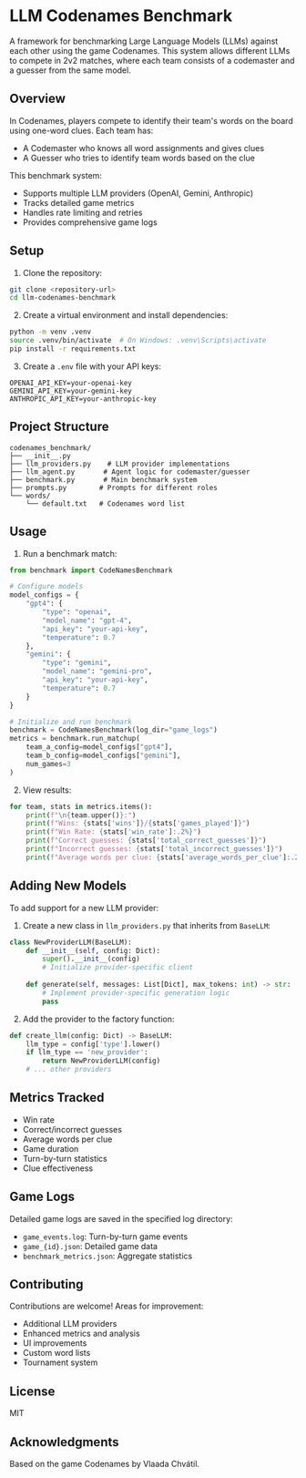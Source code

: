# LLM Codenames Benchmark

A framework for benchmarking Large Language Models (LLMs) against each other using the game Codenames. This system allows different LLMs to compete in 2v2 matches, where each team consists of a codemaster and a guesser from the same model.

## Overview

In Codenames, players compete to identify their team's words on the board using one-word clues. Each team has:
- A Codemaster who knows all word assignments and gives clues
- A Guesser who tries to identify team words based on the clue

This benchmark system:
- Supports multiple LLM providers (OpenAI, Gemini, Anthropic)
- Tracks detailed game metrics
- Handles rate limiting and retries
- Provides comprehensive game logs

## Setup

1. Clone the repository:
```bash
git clone <repository-url>
cd llm-codenames-benchmark
```

2. Create a virtual environment and install dependencies:
```bash
python -m venv .venv
source .venv/bin/activate  # On Windows: .venv\Scripts\activate
pip install -r requirements.txt
```

3. Create a `.env` file with your API keys:
```env
OPENAI_API_KEY=your-openai-key
GEMINI_API_KEY=your-gemini-key
ANTHROPIC_API_KEY=your-anthropic-key
```

## Project Structure

```
codenames_benchmark/
├── __init__.py
├── llm_providers.py    # LLM provider implementations
├── llm_agent.py       # Agent logic for codemaster/guesser
├── benchmark.py       # Main benchmark system
├── prompts.py        # Prompts for different roles
└── words/           
    └── default.txt   # Codenames word list
```

## Usage

1. Run a benchmark match:
```python
from benchmark import CodeNamesBenchmark

# Configure models
model_configs = {
    "gpt4": {
        "type": "openai",
        "model_name": "gpt-4",
        "api_key": "your-api-key",
        "temperature": 0.7
    },
    "gemini": {
        "type": "gemini",
        "model_name": "gemini-pro",
        "api_key": "your-api-key",
        "temperature": 0.7
    }
}

# Initialize and run benchmark
benchmark = CodeNamesBenchmark(log_dir="game_logs")
metrics = benchmark.run_matchup(
    team_a_config=model_configs["gpt4"],
    team_b_config=model_configs["gemini"],
    num_games=3
)
```

2. View results:
```python
for team, stats in metrics.items():
    print(f"\n{team.upper()}:")
    print(f"Wins: {stats['wins']}/{stats['games_played']}")
    print(f"Win Rate: {stats['win_rate']:.2%}")
    print(f"Correct guesses: {stats['total_correct_guesses']}")
    print(f"Incorrect guesses: {stats['total_incorrect_guesses']}")
    print(f"Average words per clue: {stats['average_words_per_clue']:.2f}")
```

## Adding New Models

To add support for a new LLM provider:

1. Create a new class in `llm_providers.py` that inherits from `BaseLLM`:
```python
class NewProviderLLM(BaseLLM):
    def __init__(self, config: Dict):
        super().__init__(config)
        # Initialize provider-specific client
        
    def generate(self, messages: List[Dict], max_tokens: int) -> str:
        # Implement provider-specific generation logic
        pass
```

2. Add the provider to the factory function:
```python
def create_llm(config: Dict) -> BaseLLM:
    llm_type = config['type'].lower()
    if llm_type == 'new_provider':
        return NewProviderLLM(config)
    # ... other providers
```

## Metrics Tracked

- Win rate
- Correct/incorrect guesses
- Average words per clue
- Game duration
- Turn-by-turn statistics
- Clue effectiveness

## Game Logs

Detailed game logs are saved in the specified log directory:
- `game_events.log`: Turn-by-turn game events
- `game_{id}.json`: Detailed game data
- `benchmark_metrics.json`: Aggregate statistics

## Contributing

Contributions are welcome! Areas for improvement:
- Additional LLM providers
- Enhanced metrics and analysis
- UI improvements
- Custom word lists
- Tournament system

## License

MIT

## Acknowledgments

Based on the game Codenames by Vlaada Chvátil.
